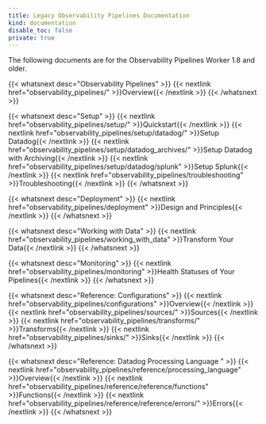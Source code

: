 ```yaml
---
title: Legacy Observability Pipelines Documentation
kind: documentation
disable_toc: false
private: true
---
```


The following documents are for the Observability Pipelines Worker 1.8 and older.

{{< whatsnext desc="Observability Pipelines" >}}
    {{< nextlink href="observability_pipelines/" >}}Overview{{< /nextlink >}}
{{< /whatsnext >}}

{{< whatsnext desc="Setup" >}}
    {{< nextlink href="observability_pipelines/setup/" >}}Quickstart{{< /nextlink >}}
    {{< nextlink href="observability_pipelines/setup/datadog/" >}}Setup Datadog{{< /nextlink >}}
    {{< nextlink href="observability_pipelines/setup/datadog_archives/" >}}Setup Datadog with Archiving{{< /nextlink >}}
    {{< nextlink href="observability_pipelines/setup/datadog/splunk" >}}Setup Splunk{{< /nextlink >}}
    {{< nextlink href="observability_pipelines/troubleshooting" >}}Troubleshooting{{< /nextlink >}}
{{< /whatsnext >}}

{{< whatsnext desc="Deployment" >}}
    {{< nextlink href="observability_pipelines/deployment" >}}Design and Principles{{< /nextlink >}}
{{< /whatsnext >}}

{{< whatsnext desc="Working with Data" >}}
    {{< nextlink href="observability_pipelines/working_with_data" >}}Transform Your Data{{< /nextlink >}}
{{< /whatsnext >}}

{{< whatsnext desc="Monitoring" >}}
    {{< nextlink href="observability_pipelines/monitoring" >}}Health Statuses of Your Pipelines{{< /nextlink >}}
{{< /whatsnext >}}

{{< whatsnext desc="Reference: Configurations" >}}
    {{< nextlink href="observability_pipelines/configurations" >}}Overview{{< /nextlink >}}
    {{< nextlink href="observability_pipelines/sources/" >}}Sources{{< /nextlink >}}
    {{< nextlink href="observability_pipelines/transforms/" >}}Transforms{{< /nextlink >}}
    {{< nextlink href="observability_pipelines/sinks/" >}}Sinks{{< /nextlink >}}
{{< /whatsnext >}}

{{< whatsnext desc="Reference: Datadog Processing Language " >}}
    {{< nextlink href="observability_pipelines/reference/processing_language" >}}Overview{{< /nextlink >}}
    {{< nextlink href="observability_pipelines/reference/reference/functions" >}}Functions{{< /nextlink >}}
    {{< nextlink href="observability_pipelines/reference/reference/errors/" >}}Errors{{< /nextlink >}}
{{< /whatsnext >}}
